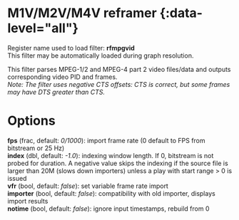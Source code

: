 <!-- automatically generated - do not edit, patch gpac/applications/gpac/gpac.c -->

# M1V/M2V/M4V reframer  {:data-level="all"}  
  
Register name used to load filter: __rfmpgvid__  
This filter may be automatically loaded during graph resolution.  
  
This filter parses MPEG-1/2 and MPEG-4 part 2 video files/data and outputs corresponding video PID and frames.  
_Note: The filter uses negative CTS offsets: CTS is correct, but some frames may have DTS greater than CTS._  
  

# Options    
  
<a id="fps">__fps__</a> (frac, default: _0/1000_): import frame rate (0 default to FPS from bitstream or 25 Hz)  
<a id="index">__index__</a> (dbl, default: _-1.0_): indexing window length. If 0, bitstream is not probed for duration. A negative value skips the indexing if the source file is larger than 20M (slows down importers) unless a play with start range > 0 is issued  
<a id="vfr">__vfr__</a> (bool, default: _false_): set variable frame rate import  
<a id="importer">__importer__</a> (bool, default: _false_): compatibility with old importer, displays import results  
<a id="notime">__notime__</a> (bool, default: _false_): ignore input timestamps, rebuild from 0  
  
